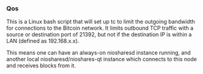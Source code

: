 ### Qos ###

This is a Linux bash script that will set up tc to limit the outgoing bandwidth for connections to the Bitcoin network. It limits outbound TCP traffic with a source or destination port of 21392, but not if the destination IP is within a LAN (defined as 192.168.x.x).

This means one can have an always-on niosharesd instance running, and another local niosharesd/nioshares-qt instance which connects to this node and receives blocks from it.
